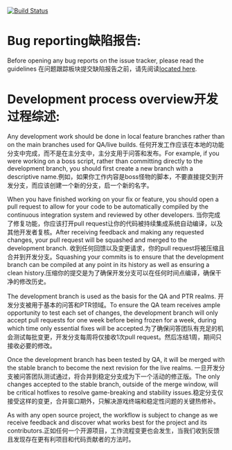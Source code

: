[![Build Status](https://travis-ci.org/elysium-project/server.svg?branch=development)](https://travis-ci.org/elysium-project/server)

# Bug reporting缺陷报告:
Before opening any bug reports on the issue tracker, please read the guidelines 在问题跟踪板块提交缺陷报告之前，请先阅读[located here](https://github.com/elysium-project/server/blob/development/docs/).

# Development process overview开发过程综述:
Any development work should be done in local feature branches rather than on the main branches used for QA/live builds. 任何开发工作应该在本地的功能分支中完成，而不是在主分支中，主分支用于问答和发布。For example, if you were working on a boss script, rather than committing directly to the development branch, you should first create a new branch with a descriptive name.例如，如果你工作内容是boss怪物的脚本，不要直接提交到开发分支，而应该创建一个新的分支，启一个新的名字。

When you have finished working on your fix or feature, you should open a pull request to allow for your code to be automatically compiled by the continuous integration system and reviewed by other developers. 当你完成了修复功能，你应该打开pull request让你的代码被持续集成系统自动编译，以及其他开发者复核。After receiving feedback and making any requested changes, your pull request will be squashed and merged to the development branch. 收到任何回馈以及变更请求，你的pull request将被压缩且合并到开发分支。Squashing your commits is to ensure that the development branch can be compiled at any point in its history as well as ensuring a clean history.压缩你的提交是为了确保开发分支可以在任何时间点编译，确保干净的修改历史。

The development branch is used as the basis for the QA and PTR realms. 开发分支被用于基本的问答和PTR领域。To ensure the QA team receives ample opportunity to test each set of changes, the development branch will only accept pull requests for one week before being frozen for a week, during which time only essential fixes will be accepted.为了确保问答团队有充足的机会测试每批变更，开发分支每周将仅接收1次pull request。然后冻结1周，期间只接收必要的修改。

Once the development branch has been tested by QA, it will be merged with the stable branch to become the next revision for the live realms. 一旦开发分支被问答团队测试通过，将合并到稳定分支成为下一个活动的修正版。The only changes accepted to the stable branch, outside of the merge window, will be critical hotfixes to resolve game-breaking and stability issues.稳定分支仅接受这样的变更，合并窗口期外，只解决游戏终端和稳定性问题的关键热修补。

As with any open source project, the workflow is subject to change as we receive feedback and discover what works best for the project and its contributors.正如任何一个开源项目，工作流程变更也会发生，当我们收到反馈且发现存在更有利项目和代码贡献者的方法时。
